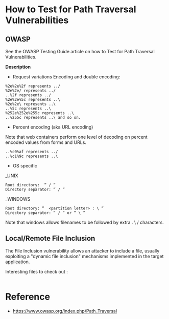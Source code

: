 # How to Test for Path Traversal Vulnerabilities

## OWASP
See the OWASP Testing Guide article on how to Test for Path Traversal Vulnerabilities.

**Description**

* Request variations
Encoding and double encoding:

```
%2e%2e%2f represents ../
%2e%2e/ represents ../
..%2f represents ../ 
%2e%2e%5c represents ..\
%2e%2e\ represents ..\ 
..%5c represents ..\ 
%252e%252e%255c represents ..\ 
..%255c represents ..\ and so on. 
```
* Percent encoding (aka URL encoding)

Note that web containers perform one level of decoding on percent encoded values from forms and URLs.
```
..%c0%af represents ../ 
..%c1%9c represents ..\ 
```

* OS specific

_UNIX
```
Root directory:  “ / “ 
Directory separator: “ / “
```
_WINDOWS
```
Root directory: “  <partition letter> : \ “
Directory separator: “ / “ or “ \ ” 
```
Note that windows allows filenames to be followed by extra . \ / characters.

## Local/Remote File Inclusion

The File Inclusion vulnerability allows an attacker to include a file, usually exploiting a "dynamic file inclusion" mechanisms implemented in the target application.

Interesting files to check out :

```

```

# Reference

* https://www.owasp.org/index.php/Path_Traversal
